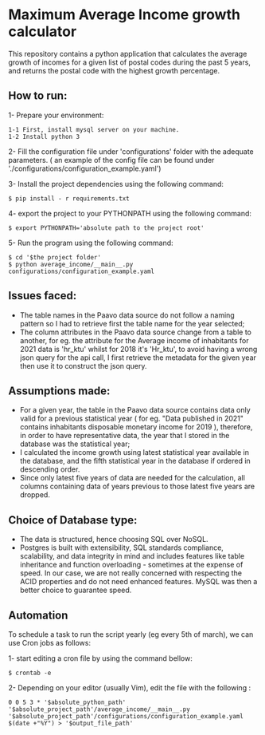 # Maximum Average Income growth calculator

This repository contains a python application that calculates the average growth of incomes for a given list of postal codes during the past 5 years, and returns the postal code with the highest growth percentage.

## How to run:
1- Prepare your environment:

    1-1 First, install mysql server on your machine.
    1-2 Install python 3
    
2- Fill the configuration file under 'configurations' folder with the adequate parameters. ( an example of the config file can be found under './configurations/configuration_example.yaml')

3- Install the project dependencies using the following command:
````
$ pip install - r requirements.txt
````

4- export the project to your PYTHONPATH using the following command:
```
$ export PYTHONPATH='absolute path to the project root'

```

5- Run the program using the following command:
````
$ cd '$the project folder'
$ python average_income/__main__.py configurations/configuration_example.yaml 
````

## Issues faced:
- The table names in the Paavo data source do not follow a naming pattern so I had to retrieve first the table name for the year selected;
- The column attributes in the Paavo data source change from a table to another, for eg. the attribute for the Average income of inhabitants for 2021 data is 'hr_ktu' whilst for 2018 it's 'Hr_ktu', to avoid having a wrong json query for the api call, I first retrieve the metadata for the given year then use it to construct the json query.

## Assumptions made:
- For a given year, the table in the Paavo data source contains data only valid for a previous statistical year ( for eg. "Data published in 2021" contains inhabitants disposable monetary income for 2019 ), therefore, in order to have representative data, the year that I stored in the database was the statistical year;
- I calculated the income growth using latest statistical year available in the database, and the fifth statistical year in the database if ordered in descending order.
- Since only latest five years of data are needed for the calculation, all columns containing data of years previous to those latest five years are dropped.

## Choice of Database type:
- The data is structured, hence choosing SQL over NoSQL.
- Postgres is built with extensibility, SQL standards compliance, scalability, and data integrity in mind and includes features like table inheritance and function overloading - sometimes at the expense of speed. In our case, we are not really concerned with respecting the ACID properties and do not need enhanced features. MySQL was then a better choice to guarantee speed.

## Automation
To schedule a task to run the script yearly (eg every 5th of march), we can use Cron jobs as follows:

1- start editing a cron file by using the command bellow:
````
$ crontab -e
````
2- Depending on your editor (usually Vim), edit the file with the following :
````
0 0 5 3 * '$absolute_python_path' '$absolute_project_path'/average_income/__main__.py  '$absolute_project_path'/configurations/configuration_example.yaml $(date +"%Y") > '$output_file_path'
````